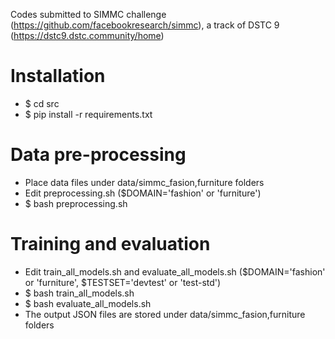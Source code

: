 Codes submitted to SIMMC challenge (https://github.com/facebookresearch/simmc), a track of DSTC 9 (https://dstc9.dstc.community/home)

# Installation
- $ cd src
- $ pip install -r requirements.txt

# Data pre-processing
- Place data files under data/simmc_fasion,furniture folders
- Edit preprocessing.sh ($DOMAIN='fashion' or 'furniture')
- $ bash preprocessing.sh 

# Training and evaluation
- Edit train_all_models.sh and evaluate_all_models.sh ($DOMAIN='fashion' or 'furniture', $TESTSET='devtest' or 'test-std')
- $ bash train_all_models.sh
- $ bash evaluate_all_models.sh
- The output JSON files are stored under data/simmc_fasion,furniture folders

